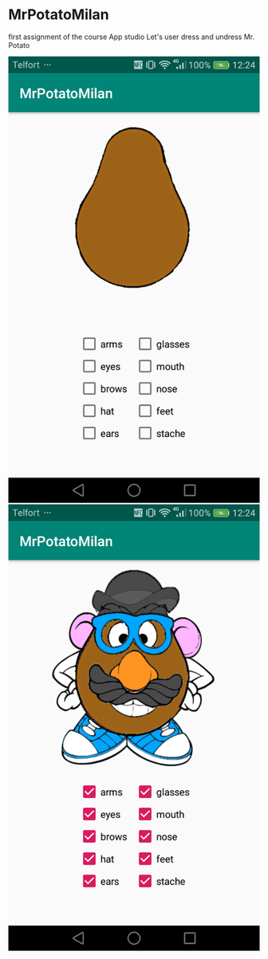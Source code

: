 # MrPotatoMilan

first assignment of the course App studio
Let's user dress and undress Mr. Potato

![screenshot 1](Images/Screenshot_2019-02-11-12-24-02.png)
![screenshot 3](Images/Screenshot_2019-02-11-12-24-21.png)
